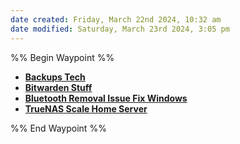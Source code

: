 ```yaml
---
date created: Friday, March 22nd 2024, 10:32 am
date modified: Saturday, March 23rd 2024, 3:05 pm
---
```


%% Begin Waypoint %%
- **[Backups Tech](./Backups%20Tech/Backups%20Tech.md)**
- **[Bitwarden Stuff](./Bitwarden%20Stuff/Bitwarden%20Stuff.md)**
- **[Bluetooth Removal Issue Fix Windows](./Bluetooth%20Removal%20Issue%20Fix%20Windows/Bluetooth%20Removal%20Issue%20Fix%20Windows.md)**
- **[TrueNAS Scale Home Server](./TrueNAS%20Scale%20Home%20Server/TrueNAS%20Scale%20Home%20Server.md)**

%% End Waypoint %%